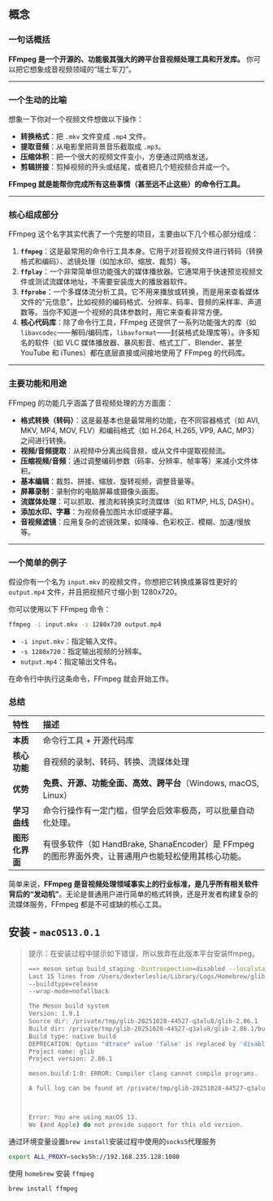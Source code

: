## 概念

### 一句话概括

**FFmpeg 是一个开源的、功能极其强大的跨平台音视频处理工具和开发库。** 你可以把它想象成音视频领域的“瑞士军刀”。

---

### 一个生动的比喻

想象一下你对一个视频文件想做以下操作：
*   **转换格式**：把 `.mkv` 文件变成 `.mp4` 文件。
*   **提取音频**：从电影里把背景音乐截取成 `.mp3`。
*   **压缩体积**：把一个很大的视频文件变小，方便通过网络发送。
*   **剪辑拼接**：剪掉视频的开头或结尾，或者把几个短视频合并成一个。

**FFmpeg 就是能帮你完成所有这些事情（甚至远不止这些）的命令行工具。**

---

### 核心组成部分

FFmpeg 这个名字其实代表了一个完整的项目，主要由以下几个核心部分组成：

1.  **`ffmpeg`**：这是最常用的命令行工具本身。它用于对音视频文件进行转码（转换格式和编码）、滤镜处理（如加水印、缩放、裁剪）等。
2.  **`ffplay`**：一个非常简单但功能强大的媒体播放器。它通常用于快速预览视频文件或测试流媒体地址，不需要安装庞大的播放器软件。
3.  **`ffprobe`**：一个多媒体流分析工具。它不用来播放或转换，而是用来查看媒体文件的“元信息”，比如视频的编码格式、分辨率、码率、音频的采样率、声道数等。当你不知道一个视频的具体参数时，用它来查看非常方便。
4.  **核心代码库**：除了命令行工具，FFmpeg 还提供了一系列功能强大的库（如 `libavcodec`——解码/编码库，`libavformat`——封装格式处理库等）。许多知名的软件（如 VLC 媒体播放器、暴风影音、格式工厂、Blender、甚至 YouTube 和 iTunes）都在底层直接或间接地使用了 FFmpeg 的代码库。

---

### 主要功能和用途

FFmpeg 的功能几乎涵盖了音视频处理的方方面面：

*   **格式转换（转码）**：这是最基本也是最常用的功能，在不同容器格式（如 AVI, MKV, MP4, MOV, FLV）和编码格式（如 H.264, H.265, VP9, AAC, MP3）之间进行转换。
*   **视频/音频提取**：从视频中分离出纯音频，或从文件中提取视频流。
*   **压缩视频/音频**：通过调整编码参数（码率、分辨率、帧率等）来减小文件体积。
*   **基本编辑**：裁剪、拼接、缩放、旋转视频，调整音量等。
*   **屏幕录制**：录制你的电脑屏幕或摄像头画面。
*   **流媒体处理**：可以抓取、推流和转换实时流媒体（如 RTMP, HLS, DASH）。
*   **添加水印、字幕**：为视频叠加图片水印或硬字幕。
*   **音视频滤镜**：应用复杂的滤镜效果，如降噪、色彩校正、模糊、加速/慢放等。

---

### 一个简单的例子

假设你有一个名为 `input.mkv` 的视频文件，你想把它转换成兼容性更好的 `output.mp4` 文件，并且把视频尺寸缩小到 1280x720。

你可以使用以下 FFmpeg 命令：

```bash
ffmpeg -i input.mkv -s 1280x720 output.mp4
```

*   `-i input.mkv`：指定输入文件。
*   `-s 1280x720`：指定输出视频的分辨率。
*   `output.mp4`：指定输出文件名。

在命令行中执行这条命令，FFmpeg 就会开始工作。

### 总结

| 特性           | 描述                                                         |
| :------------- | :----------------------------------------------------------- |
| **本质**       | 命令行工具 + 开源代码库                                      |
| **核心功能**   | 音视频的录制、转码、转换、流媒体处理                         |
| **优势**       | **免费、开源、功能全面、高效、跨平台**（Windows, macOS, Linux） |
| **学习曲线**   | 命令行操作有一定门槛，但学会后效率极高，可以批量自动化处理。 |
| **图形化界面** | 有很多软件（如 HandBrake, ShanaEncoder）是 FFmpeg 的图形界面外壳，让普通用户也能轻松使用其核心功能。 |

简单来说，**FFmpeg 是音视频处理领域事实上的行业标准，是几乎所有相关软件背后的“发动机”**。无论是普通用户进行简单的格式转换，还是开发者构建复杂的流媒体服务，FFmpeg 都是不可或缺的核心工具。



## 安装 - `macOS13.0.1`

>提示：在安装过程中提示如下错误，所以放弃在此版本平台安装ffmpeg。
>
>```sh
>==> meson setup build_staging -Dintrospection=disabled --localstatedir=/usr/local/var -Dgio_module_dir=/usr/local/lib/gio/modules -Dbsymbolic_functions=false -Ddtrace=false -Druntime_dir=/usr/local/var/run -Dte
>Last 15 lines from /Users/dexterleslie/Library/Logs/Homebrew/glib/01.meson.log:
>--buildtype=release
>--wrap-mode=nofallback
>
>The Meson build system
>Version: 1.9.1
>Source dir: /private/tmp/glib-20251028-44527-q3alu8/glib-2.86.1
>Build dir: /private/tmp/glib-20251028-44527-q3alu8/glib-2.86.1/build_staging
>Build type: native build
>DEPRECATION: Option "dtrace" value 'false' is replaced by 'disabled'
>Project name: glib
>Project version: 2.86.1
>
>meson.build:1:0: ERROR: Compiler clang cannot compile programs.
>
>A full log can be found at /private/tmp/glib-20251028-44527-q3alu8/glib-2.86.1/build_staging/meson-logs/meson-log.txt
>
>
>
>Error: You are using macOS 13.
>We (and Apple) do not provide support for this old version.
>
>```
>
>

通过环境变量设置`brew install`安装过程中使用的`socks5`代理服务

```bash
export ALL_PROXY=socks5h://192.168.235.128:1080
```

使用 `homebrew` 安装 `ffmpeg`

```sh
brew install ffmpeg
```

